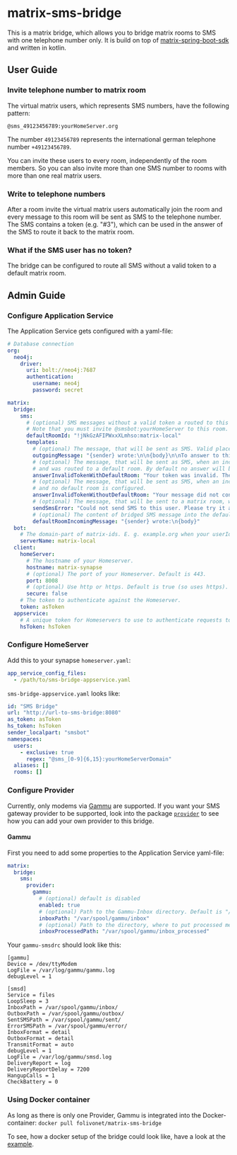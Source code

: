 # matrix-sms-bridge

This is a matrix bridge, which allows you to bridge matrix rooms to SMS with one telephone number only. It is build on top of [matrix-spring-boot-sdk](https://github.com/benkuly/matrix-spring-boot-sdk) and written in kotlin.

## User Guide
### Invite telephone number to matrix room
The virtual matrix users, which represents SMS numbers, have the following pattern:
```text
@sms_49123456789:yourHomeServer.org
``` 
The number `49123456789` represents the international german telephone number `+49123456789`.

You can invite these users to every room, independently of the room members. So you can also invite more than one SMS number to rooms with more than one real matrix users.

### Write to telephone numbers
After a room invite the virtual matrix users automatically join the room and every message to this room will be sent as SMS to the telephone number. The SMS contains a token (e.g. "#3"), which can be used in the answer of the SMS to route it back to the matrix room.

### What if the SMS user has no token?
The bridge can be configured to route all SMS without a valid token to a default matrix room.

## Admin Guide
### Configure Application Service
The Application Service gets configured with a yaml-file:
```yaml
# Database connection
org:
  neo4j:
    driver:
      uri: bolt://neo4j:7687
      authentication:
        username: neo4j
        password: secret

matrix:
  bridge:
    sms:
      # (optional) SMS messages without a valid token a routed to this room.
      # Note that you must invite @smsbot:yourHomeServer to this room.
      defaultRoomId: "!jNkGzAFIPWxxXLmhso:matrix-local"
      templates:
        # (optional) The message, that will be sent as SMS. Valid placeholders are {sender}, {body} and {token}.
        outgoingMessage: "{sender} wrote:\n\n{body}\n\nTo answer to this message add this token to your message: {token}"
        # (optional) The message, that will be sent as SMS, when an incoming SMS didn't contain a valid token
        # and was routed to a default room. By default no answer will be sent.
        answerInvalidTokenWithDefaultRoom: "Your token was invalid. The message will be sent to a default matrix room."
        # (optional) The message, that will be sent as SMS, when an incoming SMS didn't contain a valid token
        # and no default room is configured.
        answerInvalidTokenWithoutDefaultRoom: "Your message did not contain any valid token. Nobody will read your message.",
        # (optional) The message, that will be sent to a matrix room, when sending a bridged message via SMS failed.
        sendSmsError: "Could not send SMS to this user. Please try it again later."
        # (optional) The content of bridged SMS message into the default room. Valid placeholders are {sender} and {body}.
        defaultRoomIncomingMessage: "{sender} wrote:\n{body}"
  bot:
    # The domain-part of matrix-ids. E. g. example.org when your userIds look like @unicorn:example.org
    serverName: matrix-local
  client:
    homeServer:
      # The hostname of your Homeserver.
      hostname: matrix-synapse
      # (optional) The port of your Homeserver. Default is 443.
      port: 8008
      # (optional) Use http or https. Default is true (so uses https).
      secure: false
    # The token to authenticate against the Homeserver.
    token: asToken
  appservice:
    # A unique token for Homeservers to use to authenticate requests to this application service.
    hsToken: hsToken
```

### Configure HomeServer
Add this to your synapse `homeserver.yaml`:
```yaml
app_service_config_files:
  - /path/to/sms-bridge-appservice.yaml
```

`sms-bridge-appservice.yaml` looks like:
```yaml
id: "SMS Bridge"
url: "http://url-to-sms-bridge:8080"
as_token: asToken
hs_token: hsToken
sender_localpart: "smsbot"
namespaces:
  users:
    - exclusive: true
      regex: "@sms_[0-9]{6,15}:yourHomeServerDomain"
  aliases: []
  rooms: []
```

### Configure Provider
Currently, only modems via [Gammu](https://github.com/gammu/gammu) are supported. If you want your SMS gateway provider to be supported, look into the package [`provider`](./src/main/kotlin/net/folivo/matrix/bridge/sms/provider) to see how you can add your own provider to this bridge.

#### Gammu
First you need to add some properties to the Application Service yaml-file:
```yaml
matrix:
  bridge:
    sms:
      provider:
        gammu:
          # (optional) default is disabled
          enabled: true
          # (optional) Path to the Gammu-Inbox directory. Default is "/var/spool/gammu/inbox".
          inboxPath: "/var/spool/gammu/inbox"
          # (optional) Path to the directory, where to put processed messages. Default is "/var/spool/gammu/inbox_processed".
          inboxProcessedPath: "/var/spool/gammu/inbox_processed"
```

Your `gammu-smsdrc` should look like this:
```text
[gammu]
Device = /dev/ttyModem
LogFile = /var/log/gammu/gammu.log
debugLevel = 1

[smsd]
Service = files
LoopSleep = 3
InboxPath = /var/spool/gammu/inbox/
OutboxPath = /var/spool/gammu/outbox/
SentSMSPath = /var/spool/gammu/sent/
ErrorSMSPath = /var/spool/gammu/error/
InboxFormat = detail
OutboxFormat = detail
TransmitFormat = auto
debugLevel = 1
LogFile = /var/log/gammu/smsd.log
DeliveryReport = log
DeliveryReportDelay = 7200
HangupCalls = 1
CheckBattery = 0
```

### Using Docker container
As long as there is only one Provider, Gammu is integrated into the Docker-container: `docker pull folivonet/matrix-sms-bridge`

To see, how a docker setup of the bridge could look like, have a look at the [example](./examples/gammu).